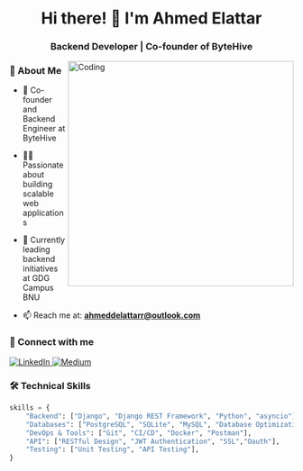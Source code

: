 <h1 align="center">Hi there! 👋 I'm Ahmed Elattar</h1>
<h3 align="center">Backend Developer | Co-founder of ByteHive</h3>

<img align="right" alt="Coding" width="400" src="https://media.giphy.com/media/JqmupuTVZYaQX5s094/giphy.gif?cid=ecf05e470ee75w7ojsei419duhuyr38y8rgi05zh2sv84luo&ep=v1_gifs_search&rid=giphy.gif&ct=g">

### 💫 About Me
- 🚀 Co-founder and Backend Engineer at ByteHive

- 👨‍💻 Passionate about building scalable web applications
- 🌱 Currently leading backend initiatives at GDG Campus BNU
- 📫 Reach me at: **ahmeddelattarr@outlook.com**
### 🤝 Connect with me
<p align="left">
  <a href="https://www.linkedin.com/in/ahmedelattar-tr/" target="_blank">
    <img src="https://img.shields.io/badge/LinkedIn-0077B5?style=for-the-badge&logo=linkedin&logoColor=white" alt="LinkedIn" />
  </a>
  <a href="https://medium.com/@mishtrtrrr" target="_blank">
    <img src="https://img.shields.io/badge/Medium-12100E?style=for-the-badge&logo=medium&logoColor=white" alt="Medium" />
  </a>
</p>

### 🛠️ Technical Skills

```python
skills = {
    "Backend": ["Django", "Django REST Framework", "Python", "asyncio"],
    "Databases": ["PostgreSQL", "SQLite", "MySQL", "Database Optimization"],
    "DevOps & Tools": ["Git", "CI/CD", "Docker", "Postman"],
    "API": ["RESTful Design", "JWT Authentication", "SSL","Oauth"],
    "Testing": ["Unit Testing", "API Testing"],
}
```
